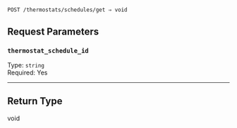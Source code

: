 # 

```
POST /thermostats/schedules/get ⇒ void
```



## Request Parameters

### `thermostat_schedule_id`

Type: `string`\
Required: Yes



---

## Return Type

void
